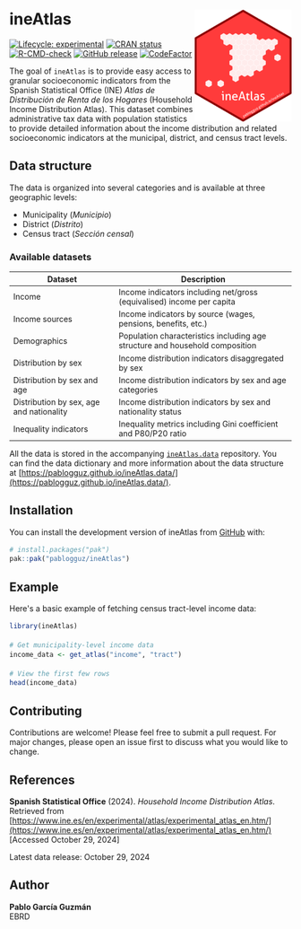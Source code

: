 
# ineAtlas <img src="man/figures/logo.png" align="right" height="200" alt="" />

<!-- badges: start -->
[![Lifecycle: experimental](https://img.shields.io/badge/lifecycle-experimental-orange.svg)](https://lifecycle.r-lib.org/articles/stages.html#experimental)
[![CRAN status](https://www.r-pkg.org/badges/version/ineAtlas)](https://CRAN.R-project.org/package=ineAtlas)
[![R-CMD-check](https://github.com/pablogguz/ineAtlas/actions/workflows/R-CMD-check.yaml/badge.svg)](https://github.com/pablogguz/ineAtlas/actions/workflows/R-CMD-check.yaml)
[![GitHub release](https://img.shields.io/github/v/release/pablogguz/ineAtlas)](https://github.com/pablogguz/ineAtlas/releases)
[![CodeFactor](https://www.codefactor.io/repository/github/pablogguz/ineatlas/badge/main)](https://www.codefactor.io/repository/github/pablogguz/ineatlas/overview/main)
<!-- badges: end -->

The goal of `ineAtlas` is to provide easy access to granular socioeconomic indicators from the Spanish Statistical Office (INE) _Atlas de Distribución de Renta de los Hogares_ (Household Income Distribution Atlas). This dataset combines administrative tax data with population statistics to provide detailed information about the income distribution and related socioeconomic indicators at the municipal, district, and census tract levels.

## Data structure

The data is organized into several categories and is available at three geographic levels:

- Municipality (_Municipio_)
- District (_Distrito_)
- Census tract (_Sección censal_)

### Available datasets
| Dataset | Description |
|---------|------------|
| Income | Income indicators including net/gross (equivalised) income per capita |
| Income sources | Income indicators by source (wages, pensions, benefits, etc.) |
| Demographics | Population characteristics including age structure and household composition |
| Distribution by sex | Income distribution indicators disaggregated by sex |
| Distribution by sex and age | Income distribution indicators by sex and age categories |
| Distribution by sex, age and nationality | Income distribution indicators by sex and nationality status |
| Inequality indicators | Inequality metrics including Gini coefficient and P80/P20 ratio |

All the data is stored in the accompanying [`ineAtlas.data`](https://github.com/pablogguz/ineAtlas.data/) repository. You can find the data dictionary and more information about the data structure at [https://pablogguz.github.io/ineAtlas.data/](https://pablogguz.github.io/ineAtlas.data/).


## Installation

You can install the development version of ineAtlas from [GitHub](https://github.com/) with:

``` r
# install.packages("pak")
pak::pak("pablogguz/ineAtlas")
```

## Example

Here's a basic example of fetching census tract-level income data:

``` r
library(ineAtlas)

# Get municipality-level income data
income_data <- get_atlas("income", "tract")

# View the first few rows
head(income_data)
```
## Contributing

Contributions are welcome! Please feel free to submit a pull request. For major changes, please open an issue first to discuss what you would like to change.

## References

**Spanish Statistical Office** (2024). *Household Income Distribution Atlas*. Retrieved from [https://www.ine.es/en/experimental/atlas/experimental_atlas_en.htm/](https://www.ine.es/en/experimental/atlas/experimental_atlas_en.htm/) [Accessed October 29, 2024]

Latest data release: October 29, 2024

## Author

**Pablo García Guzmán**  
EBRD
